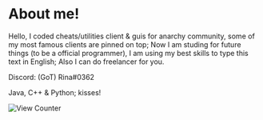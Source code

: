 # About me!
Hello, I coded cheats/utilities client & guis for anarchy community, some of my most famous clients are pinned on top;
Now I am studing for future things (to be a official programmer), I am using my best skills to type this text in English;
Also I can do freelancer for you.

Discord: (GoT) Rina#0362

Java, C++ & Python;
kisses!

<img src="https://komarev.com/ghpvc/?username=SirRina&style=flat-square" alt="View Counter"/>
